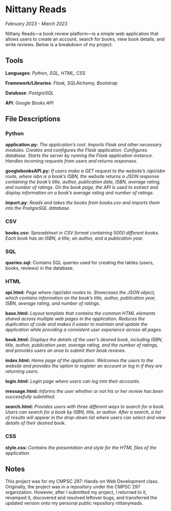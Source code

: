 # Nittany Reads

*February 2023 - March 2023*

Nittany Reads—a book review platform—is a simple web application that allows users to create an account, search for books, view book details, and write reviews. Below is a breakdown of my project.

## Tools

**Languages**: *Python, SQL, HTML, CSS*

**Framework/Libraries**: *Flask, SQLAlchemy, Bootstrap*

**Database**: *PostgreSQL*

**API**: *Google Books API*

## File Descriptions

### Python

**application.py:** *The application’s root. Imports Flask and other necessary modules. Creates and configures the Flask application. Configures database. Starts the server by running the Flask application instance. Handles incoming requests from users and returns responses.*

**googlebooksAPI.py:** *If users make a GET request to the website’s /api/isbn route, where isbn is a book’s ISBN, the website returns a JSON response containing the book’s title, author, publication date, ISBN, average rating, and number of ratings. On the book page, the API is used to extract and display information on a book’s average rating and number of ratings.*

**import.py:** *Reads and takes the books from books.csv and imports them into the PostgreSQL database.*

### CSV

**books.csv:** *Spreadsheet in CSV format containing 5000 different books. Each book has an ISBN, a title, an author, and a publication year.*

### SQL

**queries.sql:** Contains SQL queries used for creating the tables (users, books, reviews) in the database.  

### HTML

**api.html:** *Page where /api/isbn routes to. Showcases the JSON object, which contains information on the book’s title, author, publication year, ISBN, average rating, and number of ratings.*

**base.html:** *Layout template that contains the common HTML elements shared across multiple web pages in the application. Reduces the duplication of code and makes it easier to maintain and update the application while providing a consistent user experience across all pages.*

**book.html:** *Displays the details of the user’s desired book, including ISBN, title, author, publication year, average rating, and the number of ratings, and provides users an area to submit their book reviews.*

**index.html:** *Home page of the application. Welcomes the users to the website and provides the option to register an account or log in if they are returning users.*

**login.html:** *Login page where users can log into their accounts.*

**message.html:** *Informs the user whether or not his or her review has been successfully submitted.*

**search.html:** *Provides users with three different ways to search for a book. Users can search for a book by ISBN, title, or author. After a search, a list of results will appear in the drop-down list where users can select and view details of their desired book.*

### CSS

**style.css:** *Contains the presentation and style for the HTML files of the application.*

## Notes

This project was for my CMPSC 297: Hands-on Web Development class. Originally, the project was in a repository under the CMPSC 297 organization. However, after I submitted my project, I returned to it, revamped it, discovered and resolved leftover bugs, and transferred the updated version onto my personal public repository nittanyreads. 
